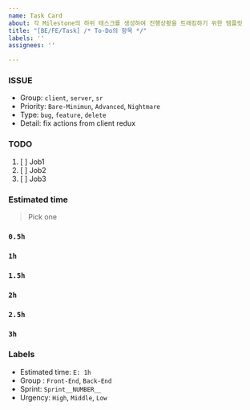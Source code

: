 ```yaml
---
name: Task Card
about: 각 Milestone의 하위 태스크를 생성하여 진행상황을 트래킹하기 위한 템플릿
title: "[BE/FE/Task] /* To-Do의 항목 */"
labels: ''
assignees: ''

---
```


### ISSUE
- Group:  `client`, `server`, `sr`
- Priority: `Bare-Minimun`, `Advanced`, `Nightmare`
- Type: `bug`, `feature`, `delete`
- Detail: fix actions from client redux

### TODO
1. [ ] Job1
2. [ ] Job2
3. [ ] Job3

### Estimated time
> Pick one
### `0.5h`
### `1h`
### `1.5h`
### `2h`
### `2.5h`
### `3h`

### Labels
- Estimated time: `E: 1h`
- Group : `Front-End`, `Back-End`
- Sprint: `Sprint__NUMBER__`
- Urgency: `High`, `Middle`, `Low`
